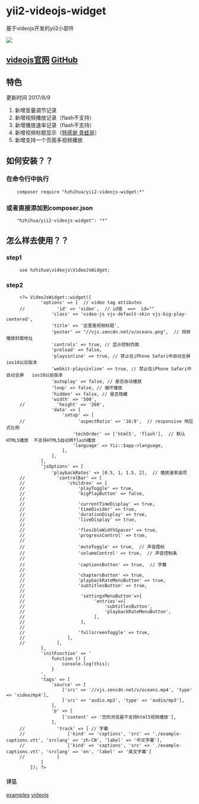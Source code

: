# yii2-videojs-widget
基于videojs开发的yii2小部件

![](https://raw.githubusercontent.com/wiki/Hzhihua/yii2-videojs-widget/videojs.png)

## [videojs官网](http://videojs.com/) [GitHub](https://github.com/videojs/video.js)
## 特色
更新时间 2017/8/9
1. 新增音量调节记录
2. 新增视频播放记录（flash不支持）  
3. 新增播放速率记录（flash不支持）
4. 新增视频标题显示（[特感谢 青蛙哥](http://www.cnblogs.com/afrog/p/6689179.html)）
5. 新增支持一个页面多视频播放
## 如何安装？？
### 在命令行中执行
```install
    composer require "hzhihua/yii2-videojs-widget:*"
```
### 或者直接添加到composer.json
```install
    "hzhihua/yii2-videojs-widget": "*"
```
## 怎么样去使用？？
### step1
```usage
     use hzhihua\videojs\VideoJsWidget;
```
### step2
```usage
     <?= VideoJsWidget::widget([
             'options' => [  // video tag attibutes
     //            'id' => 'video',  // id值  ==>  id=""
                 'class' => 'video-js vjs-default-skin vjs-big-play-centered',
                 'title' => '这里是视频标题',
                 'poster' => "//vjs.zencdn.net/v/oceans.png",  // 视频播放封面地址
                 'controls' => true, // 显示控制页面
                 'preload' => false,
                 'playsinline' => true, // 禁止在iPhone Safari中自动全屏   ios10以后版本
                 'webkit-playsinline' => true, // 禁止在iPhone Safari中自动全屏   ios10以前版本
                 'autoplay' => false, // 是否自动播放
                 'loop' => false, // 循环播放
                 'hidden' => false, // 是否隐藏
                 'width' => '500',
     //            'height' => '260',
                 'data' => [
                     'setup' => [
     //                    'aspectRatio' => '16:9',  // responsive 响应式比例
                         'techOrder' => ['html5', 'flash'],  // 默认HTML5播放  不支持HTML5自动转flash播放
                         'language' => Yii::$app->language,
                     ],
                 ],
             ],
             'jsOptions' => [
                 'playbackRates' => [0.5, 1, 1.5, 2],  // 播放速率选项
     //            'controlBar' => [
     //                'children' => [
     //                    'playToggle' => true,
     //                    'bigPlayButton' => false,
     //
     //                    'currentTimeDisplay' => true,
     //                    'timeDivider' => true,
     //                    'durationDisplay' => true,
     //                    'liveDisplay' => true,
     //
     //                    'flexibleWidthSpacer' => true,
     //                    'progressControl' => true,
     //
     //                    'muteToggle' => true,  // 声音图标
     //                    'volumeControl' => true,  // 声音控制条
     //
     //                    'captionsButton' => true,  // 字幕
     //
     //                    'chaptersButton' => true,
     //                    'playbackRateMenuButton' => true,
     //                    'subtitlesButton' => true,
     //
     //                     'settingsMenuButton'=>[
     //                          'entries'=>[
     //                              'subtitlesButton',
     //                              'playbackRateMenuButton',
     //                          ],
     //                     ],
     //
     //                    'fullscreenToggle' => true,
     //                ],
     //            ],
             ],
             'initFunction' => '
                 function () {
                     console.log(this);
                 }
             ',
             'tags' => [
                 'source' => [
                     ['src' => '//vjs.zencdn.net/v/oceans.mp4', 'type' => 'video/mp4'],
                     ['src' => 'audio.mp3', 'type' => 'audio/mp3'],
                 ],
                 'p' => [
                     ['content' => '您的浏览器不支持html5视频播放'],
                 ],
     //            'track' => [ // 字幕
     //                ['kind' => 'captions', 'src' => './example-captions.vtt', 'srclang' => 'zh-CN', 'label' => '中文字幕'],
     //                ['kind' => 'captions', 'src' => './example-captions.vtt', 'srclang' => 'en', 'label' => '英文字幕']
     //            ]
             ]
         ]); ?>
```
#### 详见
[examples](examples/views)
[videojs](https://github.com/videojs/video.js/tree/master/docs/guides)
